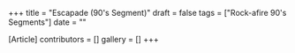 +++
title = "Escapade (90's Segment)"
draft = false
tags = ["Rock-afire 90's Segments"]
date = ""

[Article]
contributors = []
gallery = []
+++